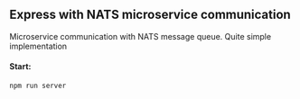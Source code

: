 ## Express with NATS microservice communication

Microservice communication with NATS message queue. Quite simple implementation

#### Start:

```
npm run server
```
